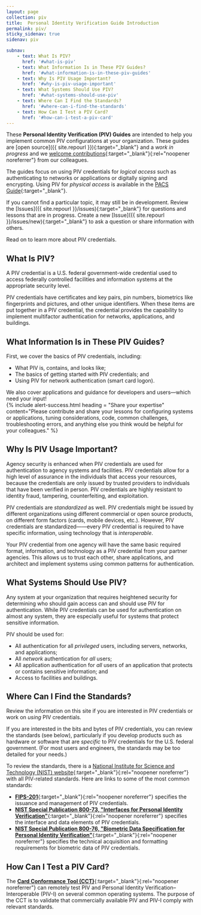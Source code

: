 ```yaml
---
layout: page
collection: piv
title:  Personal Identity Verification Guide Introduction
permalink: piv/
sticky_sidenav: true
sidenav: piv

subnav:
    - text: What Is PIV?
      href: '#what-is-piv'
    - text: What Information Is in These PIV Guides?
      href: '#what-information-is-in-these-piv-guides'
    - text: Why Is PIV Usage Important?
      href: '#why-is-piv-usage-important'
    - text: What Systems Should Use PIV?
      href: '#what-systems-should-use-piv'
    - text: Where Can I Find the Standards?
      href: '#where-can-i-find-the-standards'
    - text: How Can I Test a PIV Card?
      href: '#how-can-i-test-a-piv-card'     
---
```


These **Personal Identity Verification (PIV) Guides** are intended to help you implement common PIV configurations at your organization. These guides are [open source]({{ site.repourl }}){:target="_blank"} and a _work in progress_ and we [welcome contributions](https://www.idmanagement.gov/contribute/){:target="_blank"}{:rel="noopener noreferrer"} from our colleagues.

The guides focus on using PIV credentials for _logical access_ such as authenticating to networks or applications or digitally signing and encrypting. Using PIV for _physical access_ is available in the [PACS Guide](../../pacs/pacs/){:target="_blank"}.

If you cannot find a particular topic, it may still be in development. Review the [Issues]({{ site.repourl }}/issues){:target="_blank"} for questions and lessons that are in progress. Create a new [Issue]({{ site.repourl }}/issues/new){:target="_blank"} to ask a question or share information with others.  

Read on to learn more about PIV credentials.

## What Is PIV?

A PIV credential is a U.S. federal government-wide credential used to access federally controlled facilities and information systems at the appropriate security level.

PIV credentials have certificates and key pairs, pin numbers, biometrics like fingerprints and pictures, and other unique identifiers.  When these items are put together in a PIV credential, the credential provides the capability to implement multifactor authentication for networks, applications, and buildings.

## What Information Is in These PIV Guides?  
First, we cover the basics of PIV credentials, including:

-   What PIV is, contains, and looks like;
-   The basics of getting started with PIV credentials; and
-   Using PIV for network authentication (smart card logon). 

We also cover applications and guidance for developers and users—which need your input!  
{% include alert-success.html heading = "Share your expertise" content="Please contribute and share your lessons for configuring systems or applications, tuning considerations, code, common challenges, troubleshooting errors, and anything else you think would be helpful for your colleagues." %}

## Why Is PIV Usage Important?

Agency security is enhanced when PIV credentials are used for authentication to agency systems and facilities. PIV credentials allow for a high level of assurance in the individuals that access your resources, because the credentials are only issued by trusted providers to individuals that have been verified in person. PIV credentials are highly resistant to identity fraud, tampering, counterfeiting, and exploitation.

PIV credentials are _standardized_ as well. PIV credentials might be issued by different organizations using different commercial or open source products, on different form factors (cards, mobile devices, etc.).  However, PIV credentials are standardized——every PIV credential is required to have specific information, using technology that is _interoperable_.

Your PIV credential from one agency will have the same basic required format, information, and technology as a PIV credential from your partner agencies. This allows us to trust each other, share applications, and architect and implement systems using common patterns for authentication.

## What Systems Should Use PIV?  
Any system at your organization that requires heightened security for determining who should gain access can and should use PIV for authentication. While PIV credentials can be used for authentication on almost any system, they are especially useful for systems that protect sensitive information.

PIV should be used for:

* All authentication for all _privileged_ users, including servers, networks, and applications;
* All _network_ authentication for _all_ users;
* All application authentication for _all_ users of an application that protects or contains sensitive information; and
* Access to facilities and buildings.

## Where Can I Find the Standards? 

Review the information on this site if you are interested in PIV credentials or work on _using_ PIV credentials.

If you are interested in the bits and bytes of PIV credentials, you can review the standards (see below), particularly if you develop products such as hardware or software that are _specific_ to PIV credentials for the U.S. federal government. (For most users and engineers, the standards may be too detailed for your needs.)

To review the standards, there is a [National Institute for Science and Technology (NIST) website](http://csrc.nist.gov/groups/SNS/piv/standards.html){:target="_blank"}{:rel="noopener noreferrer"} with all PIV-related standards. Here are links to some of the most common standards:

- [**FIPS-201**](https://csrc.nist.gov/publications/detail/fips/201/2/final){:target="_blank"}{:rel="noopener noreferrer"} specifies the issuance and management of PIV credentials.
- [**NIST Special Publication 800-73, "Interfaces for Personal Identity Verification"**](https://csrc.nist.gov/publications/detail/sp/800-73/4/final){:target="_blank"}{:rel="noopener noreferrer"} specifies the interface and data elements of PIV credentials.
- [**NIST Special Publication 800-76, "Biometric Data Specification for Personal Identity Verification"**](https://csrc.nist.gov/publications/detail/sp/800-76/2/final){:target="_blank"}{:rel="noopener noreferrer"} specifies the technical acquisition and formatting requirements for biometric data of PIV credentials.

## How Can I Test a PIV Card?

The [**Card Conformance Tool (CCT)**](https://github.com/GSA/piv-conformance/wiki/User-Guide){:target="_blank"}{:rel="noopener noreferrer"} can remotely test PIV and Personal Identity Verification–Interoperable (PIV-I) on several common operating systems. The purpose of the CCT is to validate that commercially available PIV and PIV-I comply with relevant standards.
